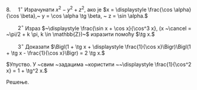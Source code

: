 $8.$ $~~~~1^\circ$ Израчунати $x^2 - y^2 + z^2$, ако је $x = \displaystyle \frac{\cos \alpha}{\cos \beta},~ y = \cos \alpha \tg \beta, ~ z = \sin \alpha.$

$~~~~~~~~2^\circ$ Израз $~\displaystyle \frac{\sin x + \cos x}{\cos^3 x}, (x ~\cancel = ~\pi/2 + k \pi, k \in \mathbb{Z})~$ изразити помоћу $\tg x.$


$~~~~~~~~3^\circ$ Доказати $\Bigl(1 + \tg x + \displaystyle \frac{1}{\cos x}\Bigr)\Bigl(1 + \tg x - \frac{1}{\cos x}\Bigr) = 2 \tg x.$

$Упуство. У ~свим ~задацима ~користити ~~\displaystyle \frac{1}{\cos^2 x} = 1 + \tg^2 x.$

Решење.